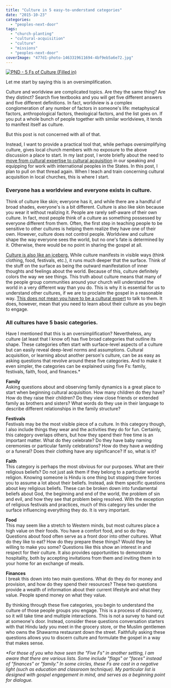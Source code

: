 ```yaml
---
title: "Culture in 5 easy-to-understand categories"
date: "2015-10-23"
categories: 
  - "peoples-next-door"
tags: 
  - "church-planting"
  - "cultural-acquisition"
  - "culture"
  - "missions"
  - "peoples-next-door"
coverImage: "477d1-photo-1463319611694-4bf9eb5a6e72.jpg"
---
```


[![PND - 5 Fs of Culture (Filled in)](https://keelancook.files.wordpress.com/2020/08/2e370-pnd-5-fs-of-culture-filled-in.png?w=1024&h=791)](https://keelancook.files.wordpress.com/2020/08/2e370-pnd-5-fs-of-culture-filled-in.png)

Let me start by saying this is an oversimplification.

Culture and worldview are complicated topics. Are they the same thing? Are they distinct? Search five textbooks and you will get five different answers and five different definitions. In fact, worldview is a complex conglomeration of any number of factors in someone's life: metaphysical factors, anthropological factors, theological factors, and the list goes on. If you put a whole bunch of people together with similar worldviews, it tends to manifest itself as culture.

But this post is not concerned with all of that.

Instead, I want to provide a practical tool that, while perhaps oversimplifying culture, gives local church members with no exposure to the above discussion a place to start. In my last post, I wrote briefly about the need to [move from cultural expertise to cultural acquisition](http://blog.keelancook.com/2015/10/engaging-people-groups-cultural-expertise-vs-cultural-acquisition.html) in our speaking and equipping for work with international peoples in the States. In this post, I plan to pull on that thread again. When I teach and train concerning cultural acquisition in local churches, this is where I start.

### Everyone has a worldview and everyone exists in culture.

Think of culture like skin; everyone has it, and while there are a handful of broad shades, everyone's is a bit different. Culture is also like skin because you wear it without realizing it. People are rarely self-aware of their own culture. In fact, most people think of a culture as something possessed by everyone different from them. Often, the first step in teaching people to be sensitive to other cultures is helping them realize they have one of their own. However, culture does not control people. Worldview and culture shape the way everyone sees the world, but no one's fate is determined by it. Otherwise, there would be no point in sharing the gospel at all.

[Culture is also like an iceberg.](http://blog.keelancook.com/2015/10/culture-is-like-an-iceberg-and-that-effects-your-ministry.html) While culture manifests in visible ways (think clothing, food, festivals, etc.), it runs much deeper that the surface. Think of the stuff on the surface as being the outward manifestation of inner thoughts and feelings about the world. Because of this, culture definitely colors the way we see things. This truth about culture means that many of the people group communities around your church will understand the world in a very different way than you do. This is why it is essential for us to understand other cultures, if we are to proclaim the gospel in a reasonable way. [This does not mean you have to be a cultural expert](http://blog.keelancook.com/2015/10/engaging-people-groups-cultural-expertise-vs-cultural-acquisition.html) to talk to them. It does, however, mean that you need to learn about their culture as you begin to engage.

### All cultures have 5 basic categories.

Have I mentioned that this is an oversimplification? Nevertheless, any culture (at least that I know of) has five broad categories that outline its shape. These categories often start with surface-level aspects of a culture but can easily reveal deep-level norms and assumptions. Cultural acquisition, or learning about another person's culture, can be as easy as asking questions that revolve around these five categories. And to make it even simpler, the categories can be explained using five Fs: family, festivals, faith, food, and finances.\*

**Family**  
Asking questions about and observing family dynamics is a great place to start when beginning cultural acquisition. How many children do they have? How do they raise their children? Do they view close friends or extended family as brothers and sisters? What words do they use in their language to describe different relationships in the family structure?

**Festivals**  
Festivals may be the most visible piece of a culture. In this category though, I also include things they wear and the activities they do for fun. Certainly, this category overlaps others, but how they spend their free time is an important matter. What do they celebrate? Do they have baby naming ceremonies or particular family celebrations? How do they have a wedding or a funeral? Does their clothing have any significance? If so, what is it?

**Faith**  
This category is perhaps the most obvious for our purposes. What are their religious beliefs? Do not just ask them if they belong to a particular world religion. Knowing someone is Hindu is one thing but stopping there forces you to assume a lot about their beliefs. Instead, ask them specific questions about key religious beliefs. These can be broken down into fundamental beliefs about God, the beginning and end of the world, the problem of sin and evil, and how they see that problem being resolved. With the exception of religious festivals and practices, much of this category lies under the surface influencing everything they do. It is very important.

**Food**  
This may seem like a stretch to Western minds, but most cultures place a high value on their foods. You have a comfort food, and so do they. Questions about food often serve as a front door into other cultures. What do they like to eat? How do they prepare these things? Would they be willing to make you some? Questions like this show an interest in and respect for their culture. It also provides opportunities to demonstrate hospitality, both by accepting invitations from them and inviting them in to your home for an exchange of meals.

**Finances**  
I break this down into two main questions. What do they do for money and provision, and how do they spend their resources? These two questions provide a wealth of information about their current lifestyle and what they value. People spend money on what they value.

By thinking through these five categories, you begin to understand the culture of those people groups you engage. This is a process of discovery, so it will take time and multiple interactions. This is not a survey to hand out at someone's door. Instead, consider these questions conversation starters with that Hindu lady you meet in the grocery store, or the Muslim gentlemen who owns the Shawarma restaurant down the street. Faithfully asking these questions allows you to discern culture and formulate the gospel in a way that makes sense.

_\*For those of you who have seen the "Five Fs" in another setting, I am aware that there are various lists. Some include "flags" or "faces" instead of "finances" or "family." In some circles, these Fs are cast in a negative light (such as education and classroom technique). My particular list is designed with gospel engagement in mind, and serves as a beginning point for dialogue._
